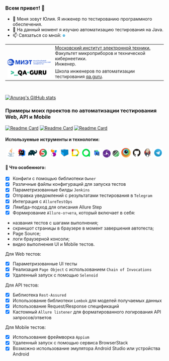 ### Всем привет! 👋

- 🔭 Меня зовут Юлия. Я инженер по тестированию программного обеспечения.
- 🌱 На данный момент я изучаю автоматизацию тестирования на Java.
- 📫 Связаться со мной: [<img width="2%" title="Telegram" src="images/logo/Telegram.svg">](https://t.me/Yulia_Orl) 

<table width="100%" border='0'>
   <tr> 
    <td width="30%" valign="bottom"><img src="/images/logo/Miet.svg"></td><td valign="middle"><a target="_blank" href="https://miet.ru/">Московский институт электронной техники.</a></br>Факультет микроприборов и технической кибернеетики.</br>Инженер.</td></tr>
    <tr><td width="30%" valign="bottom"><img src="/images/logo/QaGuru.png"></td><td valign="middle">Школа инженеров по автоматизации тестирования <a target="_blank" href="https://qa.guru">qa.guru</a>.</td></tr>
   </tr>
  </table>
  </br>

[![Anurag's GitHub stats](https://github-readme-stats.vercel.app/api?username=YuliaOrl)](https://github.com/YuliaOrl/github-readme-stats)

### Примеры моих проектов по автоматизации тестирования Web, API и Mobile
[![Readme Card](https://github-readme-stats.vercel.app/api/pin/?username=YuliaOrl&repo=Project-UI-PobedaAero)](https://github.com/YuliaOrl/Project-UI-PobedaAero)
[![Readme Card](https://github-readme-stats.vercel.app/api/pin/?username=YuliaOrl&repo=Project-API-Reqres)](https://github.com/YuliaOrl/Project-API-Reqres)
[![Readme Card](https://github-readme-stats.vercel.app/api/pin/?username=YuliaOrl&repo=Project-Mobile-Wikipedia)](https://github.com/YuliaOrl/Project-Mobile-Wikipedia)

#### Используемые иструменты и технологии:
<p align="center">
<code><img width="6%" title="Java" src="images/logo/Java.svg"></code>
<code><img width="6%" title="IntelliJ IDEA" src="images/logo/IntelijIDEA.svg"></code>
<code><img width="6%" title="Gradle" src="images/logo/Gradle.svg"></code>
<code><img width="6%" title="JUnit5" src="images/logo/JUnit5.svg"></code>
<code><img width="6%" title="Selenide" src="images/logo/Selenide.svg"></code>
<code><img width="6%" title="Selenoid" src="images/logo/Selenoid.svg"></code>
<code><img width="6%" title="Allure TestOps" src="images/logo/AllureReport.svg"></code>
<code><img width="6%" title="Allure Report" src="images/logo/AllureTestOps.svg"></code>
<code><img width="6%" title="AndroidStudio" src="images/logo/AndroidStudio.svg"></code>
<code><img width="5%" title="Appium" src="images/logo/Appium.svg"></code>
<code><img width="5%" title="RestAssured" src="images/logo/RestAssured.svg"></code>
<code><img width="6%" title="Browserstack" src="images/logo/BrowserStack.svg"></code>
<code><img width="6%" title="GitHub" src="images/logo/GitHub.svg"></code>
<code><img width="6%" title="Jenkins" src="images/logo/Jenkins.svg"></code>
<code><img width="6%" title="Telegram" src="images/logo/Telegram.svg"></code>
</p>

#### :triangular_flag_on_post: Что особенного:

- [x] Конфиги с помощью библиотеки `Owner`
- [x] Различные файлы конфигураций для запуска тестов
- [x] Параметризованные билды `Jenkins`
- [x] Отправка уведомлений с результатами тестирования в `Telegram`
- [x] Интеграция с `AllureTestOps`
- [x] Лямбда-подход для описания Allure Step
- [x] Формирование `Allure-отчета`, который включает в себя:
 * названия тестов с шагами выполнения;
 * скриншот страницы в браузере в момент завершения автотеста;
 * Page Source;
 * логи браузерной консоли;
 * видео выполнения UI и Mobile тестов.
 
 Для Web тестов:
- [x] Параметризованные UI тесты
- [x] Реализация `Page Object` c использованием `Chain of Invocations`
- [x] Удаленный запуск с помощью `Selenoid`

 Для API тестов:
- [x] Библиотека `Rest-Assured`
- [x] Использование библиотеки `Lombok` для моделей получаемых данных
- [x] Использование Request/Response спецификаций
- [x] Кастомный `Allure listener` для форматированного логирования API запросов/ответов
 
 Для Mobile тестов:
- [x] Использование фреймворка `Appium`
- [x] Удаленный запуск с помощью сервиса BrowserStack
- [x] Возможно использование эмулятора Android Studio или устройства Android
